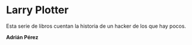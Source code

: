# Larry Plotter

Esta serie de libros cuentan la historia de un hacker de los que hay pocos.

**Adrián Pérez**